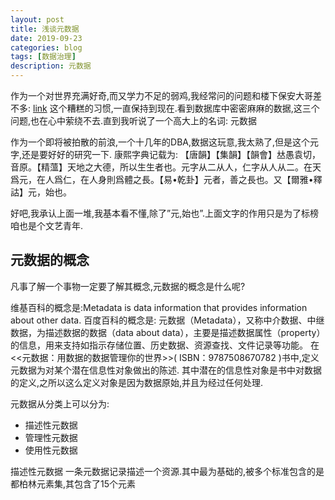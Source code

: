 ```yaml
---
layout: post
title: 浅谈元数据
date: 2019-09-23
categories: blog
tags: [数据治理]
description: 元数据
---
```


作为一个对世界充满好奇,而又学力不足的弱鸡,我经常问的问题和楼下保安大哥差不多:
 [link](../img/20190905_001.jpg)
这个糟糕的习惯,一直保持到现在.看到数据库中密密麻麻的数据,这三个问题,也在心中萦绕不去.直到我听说了一个高大上的名词:
元数据

作为一个即将被拍散的前浪,一个十几年的DBA,数据这玩意,我太熟了,但是这个元字,还是要好好的研究一下.
康熙字典记载为: 【唐韻】【集韻】【韻會】𠀤愚袁切，音原。【精薀】天地之大德，所以生生者也。元字从二从人，仁字从人从二。在天爲元，在人爲仁，在人身則爲體之長。【易•乾卦】元者，善之長也。又【爾雅•釋詁】元，始也。

好吧,我承认上面一堆,我基本看不懂,除了”元,始也”.上面文字的作用只是为了标榜咱也是个文艺青年.

## 元数据的概念

凡事了解一个事物一定要了解其概念,元数据的概念是什么呢?

维基百科的概念是:Metadata is  data information that provides information about other data.
百度百科的概念是: 元数据（Metadata），又称中介数据、中继数据，为描述数据的数据（data about data），主要是描述数据属性（property）的信息，用来支持如指示存储位置、历史数据、资源查找、文件记录等功能。
在<<元数据：用数据的数据管理你的世界>>( ISBN：9787508670782
)书中,定义元数据为对某个潜在信息性对象做出的陈述.
其中潜在的信息性对象是书中对数据的定义,之所以这么定义对象是因为数据原始,并且为经过任何处理.

元数据从分类上可以分为:
-	描述性元数据
-	管理性元数据
-	使用性元数据

描述性元数据
一条元数据记录描述一个资源.其中最为基础的,被多个标准包含的是都柏林元素集,其包含了15个元素








